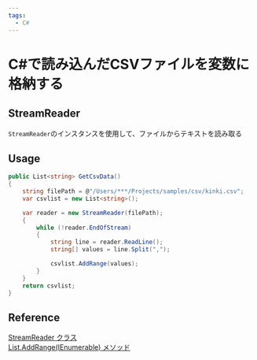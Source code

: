 ```yaml
---
tags:
  - C#
---
```


# C#で読み込んだCSVファイルを変数に格納する

## StreamReader
 `StreamReader`のインスタンスを使用して、ファイルからテキストを読み取る

## Usage
```C#
public List<string> GetCsvData()
{
    string filePath = @"/Users/***/Projects/samples/csv/kinki.csv";
    var csvlist = new List<string>();

    var reader = new StreamReader(filePath);
    {
        while (!reader.EndOfStream)
        {
            string line = reader.ReadLine();
            string[] values = line.Split(",");

            csvlist.AddRange(values);
        }
    }
    return csvlist;
}
```

## Reference
[StreamReader クラス](https://learn.microsoft.com/ja-jp/dotnet/api/system.io.streamreader?view=net-7.0&viewFallbackFrom=net-5.0%3Atitle)<br>
[List<T>.AddRange(IEnumerable<T>) メソッド](https://learn.microsoft.com/ja-jp/dotnet/api/system.collections.generic.list-1.addrange?view=net-7.0)<br>
